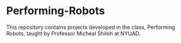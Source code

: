 # Performing-Robots
This repository contains projects developed in the class, Performing Robots, taught by Professor Micheal Shiloh at NYUAD.
